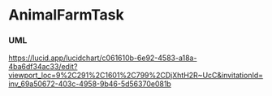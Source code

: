 # AnimalFarmTask

### UML
https://lucid.app/lucidchart/c061610b-6e92-4583-a18a-4ba6df34ac33/edit?viewport_loc=9%2C291%2C1601%2C799%2CDjXhtH2R~UcC&invitationId=inv_69a50672-403c-4958-9b46-5d56370e081b
